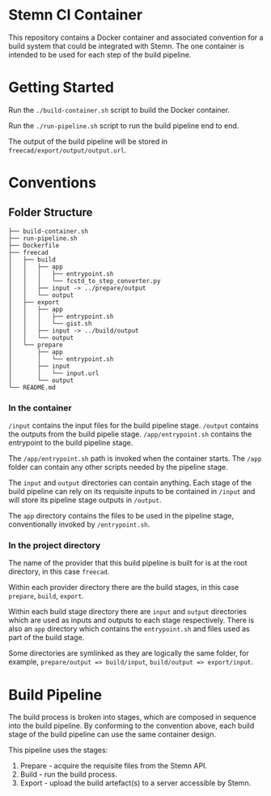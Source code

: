 # Stemn CI Container

This repository contains a Docker container and associated convention for a build system that could be integrated with Stemn. The one container is intended to be used for each step of the build pipeline.

# Getting Started

Run the `./build-container.sh` script to build the Docker container.

Run the `./run-pipeline.sh` script to run the build pipeline end to end.

The output of the build pipeline will be stored in `freecad/export/output/output.url`.

# Conventions

## Folder Structure

```
├── build-container.sh
├── run-pipeline.sh
├── Dockerfile
├── freecad
│   ├── build
│   │   ├── app
│   │   │   ├── entrypoint.sh
│   │   │   └── fcstd_to_step_converter.py
│   │   ├── input -> ../prepare/output
│   │   └── output
│   ├── export
│   │   ├── app
│   │   │   ├── entrypoint.sh
│   │   │   └── gist.sh
│   │   ├── input -> ../build/output
│   │   └── output
│   └── prepare
│       ├── app
│       │   └── entrypoint.sh
│       ├── input
│       │   └── input.url
│       └── output
└── README.md
```

### In the container

`/input` contains the input files for the build pipeline stage.
`/output` contains the outputs from the build pipelie stage.
`/app/entrypoint.sh` contains the entrypoint to the build pipeline stage.

The `/app/entrypoint.sh` path is invoked when the container starts. The `/app` folder can contain any other scripts needed by the pipeline stage.

The `input` and `output` directories can contain anything. Each stage of the build pipeline can rely on its requisite inputs to be contained in `/input` and will store its pipeline stage outputs in `/output`.

The `app` directory contains the files to be used in the pipeline stage, conventionally invoked by `/entrypoint.sh`.

### In the project directory

The name of the provider that this build pipeline is built for is at the root directory, in this case `freecad`.

Within each provider directory there are the build stages, in this case `prepare`, `build`, `export`.

Within each build stage directory there are `input` and `output` directories which are used as inputs and outputs to each stage respectively. There is also an `app` directory which contains the `entrypoint.sh` and files used as part of the build stage.

Some directories are symlinked as they are logically the same folder, for example, `prepare/output => build/input`, `build/output => export/input`.

# Build Pipeline

The build process is broken into stages, which are composed in sequence into the build pipeline. By conforming to the convention above, each build stage of the build pipeline can use the same container design.

This pipeline uses the stages:

1. Prepare - acquire the requisite files from the Stemn API.
2. Build - run the build process.
3. Export - upload the build artefact(s) to a server accessible by Stemn.
